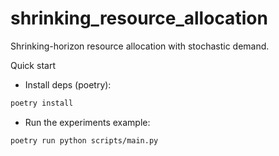 # shrinking_resource_allocation

Shrinking-horizon resource allocation with stochastic demand.

Quick start
- Install deps (poetry):
```bash
poetry install
```
- Run the experiments example:
```bash
poetry run python scripts/main.py
```
